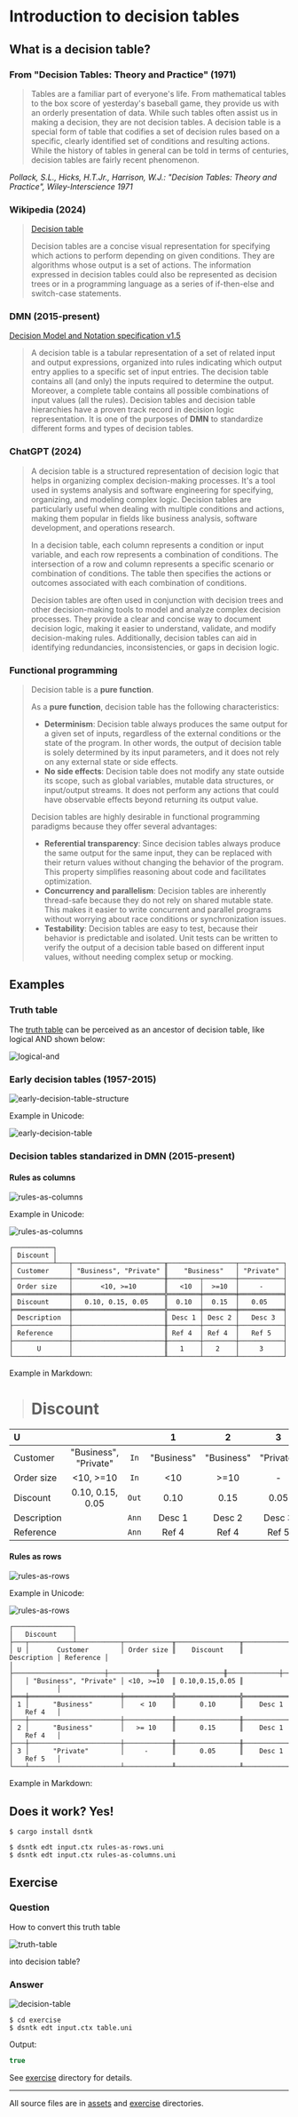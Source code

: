 # Introduction to decision tables

## What is a decision table?

### From "Decision Tables: Theory and Practice" (1971)

> Tables are a familiar part of everyone's life. From mathematical tables to the box score of yesterday's
> baseball game, they provide us with an orderly presentation of data. While such tables often assist us
> in making a decision, they are not decision tables. A decision table is a special form of table that
> codifies a set of decision rules based on a specific, clearly identified set of conditions and resulting
> actions. While the history of tables in general can be told in terms of centuries,
> decision tables are fairly recent phenomenon. 

_Pollack, S.L., Hicks, H.T.Jr., Harrison, W.J.: "Decision Tables: Theory and Practice", Wiley-Interscience 1971_

### Wikipedia (2024)

> [Decision table](https://en.wikipedia.org/wiki/Decision_table)
> 
> Decision tables are a concise visual representation for specifying which actions to perform depending on given conditions.
> They are algorithms whose output is a set of actions. The information expressed in decision tables could also be represented
> as decision trees or in a programming language as a series of if-then-else and switch-case statements.

### DMN (2015-present)

[Decision Model and Notation specification v1.5](https://www.omg.org/spec/DMN)

> A decision table is a tabular representation of a set of related input and output expressions, organized into rules
> indicating which output entry applies to a specific set of input entries. The decision table contains all (and only) the
> inputs required to determine the output. Moreover, a complete table contains all possible combinations of input
> values (all the rules). Decision tables and decision table hierarchies have a proven track record in decision
> logic representation. It is one of the purposes of **DMN** to standardize different forms and types of decision tables.

### ChatGPT (2024)

> A decision table is a structured representation of decision logic that helps in organizing complex decision-making processes.
> It's a tool used in systems analysis and software engineering for specifying, organizing, and modeling complex logic.
> Decision tables are particularly useful when dealing with multiple conditions and actions, making them popular in fields
> like business analysis, software development, and operations research.
>
> In a decision table, each column represents a condition or input variable, and each row represents a combination of conditions.
> The intersection of a row and column represents a specific scenario or combination of conditions.
> The table then specifies the actions or outcomes associated with each combination of conditions.
>
> Decision tables are often used in conjunction with decision trees and other decision-making tools to model and analyze
> complex decision processes. They provide a clear and concise way to document decision logic, making it easier to understand,
> validate, and modify decision-making rules. Additionally, decision tables can aid in identifying redundancies,
> inconsistencies, or gaps in decision logic.

### Functional programming

> Decision table is a **pure function**.
> 
> As a **pure function**, decision table has the following characteristics:
> - **Determinism**: Decision table always produces the same output for a given set of inputs, regardless of the external
>   conditions or the state of the program. In other words, the output of decision table is solely determined by its
>   input parameters, and it does not rely on any external state or side effects.
> - **No side effects**: Decision table does not modify any state outside its scope, such as global variables,
>   mutable data structures, or input/output streams. It does not perform any actions that could have observable
>   effects beyond returning its output value.
>
> Decision tables are highly desirable in functional programming paradigms because they offer several advantages:
> - **Referential transparency**: Since decision tables always produce the same output for the same input,
>   they can be replaced with their return values without changing the behavior of the program.
>   This property simplifies reasoning about code and facilitates optimization.
> - **Concurrency and parallelism**: Decision tables are inherently thread-safe because they do not rely on shared mutable state.
>   This makes it easier to write concurrent and parallel programs without worrying about race conditions or synchronization issues.
> - **Testability**: Decision tables are easy to test, because their behavior is predictable and isolated.
>   Unit tests can be written to verify the output of a decision table based on different input values,
>   without needing complex setup or mocking.

## Examples

### Truth table

The [truth table](https://en.wikipedia.org/wiki/Truth_table) can be perceived as an ancestor of decision table,
like logical AND shown below:

![logical-and](./assets/logical-and.png)

### Early decision tables (1957-2015)

![early-decision-table-structure](./assets/early-decision-table-structure.png)

Example in Unicode:

![early-decision-table](./assets/early-decision-table.png)

### Decision tables standarized in DMN (2015-present)

#### Rules as columns

![rules-as-columns](./assets/rules-as-columns.png)

Example in Unicode:

![rules-as-columns](./assets/rules-as-columns-uni.png)

```text
┌──────────┐
│ Discount │
├──────────┴───┬───────────────────────╥─────────────────┬───────────┐
│ Customer     │ "Business", "Private" ║    "Business"   │ "Private" │
├──────────────┼───────────────────────╫────────┬────────┼───────────┤
│ Order size   │       <10, >=10       ║   <10  │  >=10  │     -     │
╞══════════════╪═══════════════════════╬════════╪════════╪═══════════╡
│ Discount     │   0.10, 0.15, 0.05    ║  0.10  │  0.15  │   0.05    │
╞══════════════╪═══════════════════════╬════════╪════════╪═══════════╡
│ Description  │                       ║ Desc 1 │ Desc 2 │   Desc 3  │
├──────────────┼───────────────────────╫────────┼────────┼───────────┤
│ Reference    │                       ║ Ref 4  │ Ref 4  │   Ref 5   │
├──────────────┼───────────────────────╫────────┼────────┼───────────┤
│      U       │                       ║   1    │   2    │     3     │
└──────────────┴───────────────────────╨────────┴────────┴───────────┘
```

Example in Markdown:

> # Discount

| U           |                       |       |     1      |     2      |     3     |
|:------------|:---------------------:|:-----:|:----------:|:----------:|:---------:|
| Customer    | "Business", "Private" | `In`  | "Business" | "Business" | "Private" |
| Order size  |       <10, >=10       | `In`  |    <10     |    >=10    |     -     |
| Discount    |   0.10, 0.15, 0.05    | `Out` |    0.10    |    0.15    |   0.05    |
| Description |                       | `Ann` |   Desc 1   |   Desc 2   |  Desc 3   |
| Reference   |                       | `Ann` |   Ref 4    |   Ref 4    |   Ref 5   |

#### Rules as rows

![rules-as-rows](./assets/rules-as-rows.png)

Example in Unicode:

![rules-as-rows](./assets/rules-as-rows-uni.png)

```text
┌───────────────┐
│   Discount    │
├───┬───────────┴───────────┬────────────╥────────────────╥─────────────┬───────────┐
│ U │       Customer        │ Order size ║    Discount    ║ Description │ Reference │
│   ├───────────────────────┼────────────╫────────────────╫─────────────┼───────────┤
│   │ "Business", "Private" │ <10, >=10  ║ 0.10,0.15,0.05 ║             │           │
╞═══╪═══════════════════════╪════════════╬════════════════╬═════════════╪═══════════╡
│ 1 │      "Business"       │    < 10    ║      0.10      ║    Desc 1   │   Ref 4   │
├───┼───────────────────────┼────────────╫────────────────╫─────────────┼───────────┤
│ 2 │      "Business"       │   >= 10    ║      0.15      ║    Desc 1   │   Ref 4   │
├───┼───────────────────────┼────────────╫────────────────╫─────────────┼───────────┤
│ 3 │      "Private"        │     -      ║      0.05      ║    Desc 1   │   Ref 5   │
└───┴───────────────────────┴────────────╨────────────────╨─────────────┴───────────┘
```

Example in Markdown:



## Does it work? Yes!

```shell
$ cargo install dsntk
```

```shell
$ dsntk edt input.ctx rules-as-rows.uni 
$ dsntk edt input.ctx rules-as-columns.uni
```

## Exercise

### Question

How to convert this truth table

![truth-table](./assets/logical-and.png)

into decision table?

### Answer

![decision-table](./exercise/table.png)

```shell
$ cd exercise
$ dsntk edt input.ctx table.uni
```

Output:

```js
true
```

See [exercise](./exercise) directory for details.

---

All source files are in [assets](./assets) and [exercise](./exercise) directories. 
